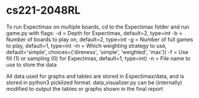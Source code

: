 # cs221-2048RL

To run Expectimax on multiple boards, cd to the Expectimax folder and run game.py with flags:
  -d = Depth for Expectimax, default=2, type=int
  -b = Number of boards to play on, default=2, type=int
  -g = Number of full games to play, default=1, type=int
  -m = Which weighting strategy to use, default='simple', choices=('direness', 'simple', 'weighted', 'max'))
  -f = Use fill (1) or sampling (0) for Expectimax, default=1, type=int)
  -n = File name to use to store the data
  
All data used for graphs and tables are stored in Expectimax/data, and is stored in python3 picklized format.
data_visualizer.py can be (internally) modified to output the tables or graphs shown in the final report

